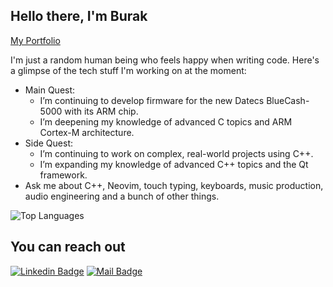 ## Hello there, I'm Burak
[My Portfolio](https://burakcanakinci.netlify.app/)

I'm just a random human being who feels happy when writing code. Here's a glimpse of the tech stuff I'm working on at the moment:

- Main Quest:
  - I’m continuing to develop firmware for the new Datecs BlueCash-5000 with its ARM chip.
  - I’m deepening my knowledge of advanced C topics and ARM Cortex-M architecture.
- Side Quest:
  - I’m continuing to work on complex, real-world projects using C++.
  - I’m expanding my knowledge of advanced C++ topics and the Qt framework.
- Ask me about C++, Neovim, touch typing, keyboards, music production, audio engineering and a bunch of other things.

![Top Languages](https://github-readme-stats.vercel.app/api/top-langs?username=burakcanakinci&show_icons=true&locale=en&layout=compact&theme=chartreuse-dark&hide=HTML,CSS,SCSS,Makefile,Vue)











## You can reach out

[![Linkedin Badge](https://img.shields.io/badge/linkedin-%230077B5.svg?&style=for-the-badge&logo=linkedin&logoColor=white)](https://www.linkedin.com/in/burakcanakinci/)
[![Mail Badge](https://img.shields.io/badge/email-c14438?style=for-the-badge&logo=Gmail&logoColor=white&link=mailto:ayatalzaidi2000@gmail.com)](mailto:burakakinci.bca@gmail.com)


